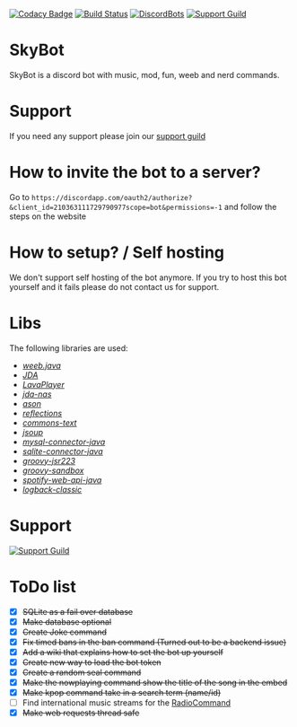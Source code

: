 [codacy]: https://api.codacy.com/project/badge/Grade/3ac632a5366a47e6a3a534303b4eb5f8
[codacyLink]: https://www.codacy.com/app/DuncteBot/SkyBot?utm_source=github.com&amp;utm_medium=referral&amp;utm_content=DuncteBot/SkyBot&amp;utm_campaign=Badge_Grade
[circle]: https://circleci.com/gh/DuncteBot/SkyBot/tree/master.svg?style=shield
[circleLink]: https://circleci.com/gh/duncte123/SkyBot
[dbl]: https://discordbots.org/api/widget/status/210363111729790977.png
[dblLink]: https://discordbots.org/bot/210363111729790977
[discord]: https://discordapp.com/api/guilds/191245668617158656/embed.png
[discordLink]: https://discord.gg/NKM9Xtk

[![Codacy Badge][codacy]][codacyLink] [![Build Status][circle]][circleLink] [![DiscordBots][dbl]][dblLink] [![Support Guild][discord]][discordLink]

# SkyBot 
SkyBot is a discord bot with music, mod, fun, weeb and nerd commands.

# Support
If you need any support please join our [support guild](https://discord.gg/NKM9Xtk) 


# How to invite the bot to a server?

Go to `https://discordapp.com/oauth2/authorize?&client_id=210363111729790977scope=bot&permissions=-1` and follow the steps on the website


# How to setup? / Self hosting
We don't support self hosting of the bot anymore.
If you try to host this bot yourself and it fails please do not contact us for support.

# Libs
The following libraries are used:
- [_weeb.java_](https://github.com/duncte123/weeb.java)
- [_JDA_](https://github.com/DV8FromTheWorld/JDA)
- [_LavaPlayer_](https://github.com/sedmelluq/lavaplayer)
- [_jda-nas_](https://github.com/sedmelluq/jda-nas)
- [_ason_](https://github.com/afollestad/ason)
- [_reflections_](https://github.com/ronmamo/reflections)
- [_commons-text_](https://commons.apache.org/proper/commons-text/)
- [_jsoup_](https://jsoup.org/)
- [_mysql-connector-java_](https://dev.mysql.com/downloads/connector/j/)
- [_sqlite-connector-java_](https://github.com/xerial/sqlite-jdbc)
- [_groovy-jsr223_](https://github.com/apache/groovy)
- [_groovy-sandbox_](https://github.com/jenkinsci/groovy-sandbox)
- [_spotify-web-api-java_](https://github.com/thelinmichael/spotify-web-api-java)
- [_logback-classic_](https://logback.qos.ch/)

# Support
[![Support Guild](https://discordapp.com/api/guilds/191245668617158656/embed.png?style=banner2)](https://discord.gg/NKM9Xtk)

# ToDo list
- [x] ~~SQLite as a fail over database~~
- [x] ~~Make database optional~~
- [x] ~~Create Joke command~~
- [x] ~~Fix timed bans in the ban command (Turned out to be a backend issue)~~
- [x] ~~Add a wiki that explains how to set the bot up yourself~~
- [x] ~~Create new way to load the bot token~~
- [x] ~~Create a random seal command~~
- [x] ~~Make the nowplaying command show the title of the song in the embed~~
- [x] ~~Make kpop command take in a search term (name/id)~~
- [ ] Find international music streams for the [RadioCommand](https://github.com/duncte123/SkyBot/blob/dev/src/main/kotlin/ml/duncte123/skybot/commands/music/RadioCommand.kt#L69)
- [X] ~~Make web requests thread safe~~
